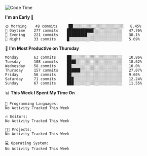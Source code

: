 <!--START_SECTION:waka-->
![Code Time](http://img.shields.io/badge/Code%20Time-333%20hrs%2047%20mins-blue)

**I'm an Early 🐤** 

```text
🌞 Morning    49 commits     ██░░░░░░░░░░░░░░░░░░░░░░░   8.45% 
🌆 Daytime    277 commits    ████████████░░░░░░░░░░░░░   47.76% 
🌃 Evening    221 commits    █████████░░░░░░░░░░░░░░░░   38.1% 
🌙 Night      33 commits     █░░░░░░░░░░░░░░░░░░░░░░░░   5.69%

```
📅 **I'm Most Productive on Thursday** 

```text
Monday       63 commits     ██░░░░░░░░░░░░░░░░░░░░░░░   10.86% 
Tuesday      108 commits    ████░░░░░░░░░░░░░░░░░░░░░   18.62% 
Wednesday    58 commits     ██░░░░░░░░░░░░░░░░░░░░░░░   10.0% 
Thursday     157 commits    ██████░░░░░░░░░░░░░░░░░░░   27.07% 
Friday       56 commits     ██░░░░░░░░░░░░░░░░░░░░░░░   9.66% 
Saturday     71 commits     ███░░░░░░░░░░░░░░░░░░░░░░   12.24% 
Sunday       67 commits     ███░░░░░░░░░░░░░░░░░░░░░░   11.55%

```


📊 **This Week I Spent My Time On** 

```text
💬 Programming Languages: 
No Activity Tracked This Week

🔥 Editors: 
No Activity Tracked This Week

🐱‍💻 Projects: 
No Activity Tracked This Week

💻 Operating System: 
No Activity Tracked This Week

```


<!--END_SECTION:waka-->
